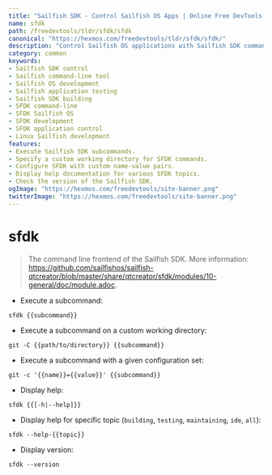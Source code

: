 ```yaml
---
title: "Sailfish SDK - Control Sailfish OS Apps | Online Free DevTools by Hexmos"
name: sfdk
path: /freedevtools/tldr/sfdk/sfdk
canonical: "https://hexmos.com/freedevtools/tldr/sfdk/sfdk/"
description: "Control Sailfish OS applications with Sailfish SDK command-line tool. Manage development, testing, and building on Sailfish. Free online tool, no registration required."
category: common
keywords:
- Sailfish SDK control
- Sailfish command-line tool
- Sailfish OS development
- Sailfish application testing
- Sailfish SDK building
- SFDK command-line
- SFDK Sailfish OS
- SFDK development
- SFDK application control
- Linux Sailfish development
features:
- Execute Sailfish SDK subcommands.
- Specify a custom working directory for SFDK commands.
- Configure SFDK with custom name-value pairs.
- Display help documentation for various SFDK topics.
- Check the version of the Sailfish SDK.
ogImage: "https://hexmos.com/freedevtools/site-banner.png"
twitterImage: "https://hexmos.com/freedevtools/site-banner.png"
---
```


# sfdk

> The command line frontend of the Sailfish SDK.
> More information: <https://github.com/sailfishos/sailfish-qtcreator/blob/master/share/qtcreator/sfdk/modules/10-general/doc/module.adoc>.

- Execute a subcommand:

`sfdk {{subcommand}}`

- Execute a subcommand on a custom working directory:

`git -C {{path/to/directory}} {{subcommand}}`

- Execute a subcommand with a given configuration set:

`git -c '{{name}}={{value}}' {{subcommand}}`

- Display help:

`sfdk {{[-h|--help]}}`

- Display help for specific topic (`building`, `testing`, `maintaining`, `ide`, `all`):

`sfdk --help-{{topic}}`

- Display version:

`sfdk --version`
